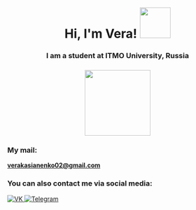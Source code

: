 <h1 align="center">Hi, I'm Vera!
<img src="https://cs.pikabu.ru/post_img/2013/09/05/8/1378382279_2132894326.gif" height="70"/></h1>
<h3 align="center">I am a student at ITMO University, Russia</h3>
<h3 align="center"><img src="https://leaderid.s3.amazonaws.com/event_photo/211958/60bf9018c4e46663222947.png" height="150"/></h3>

### My mail:
**verakasianenko02@gmail.com**

### You can also contact me via social media:

<a href="https://vk.com/vero_caballero">
   <img top="0" src="https://img.shields.io/badge/VK-%231572B6.svg?style=for-the-badge&logo=Vk&logoColor=white" alt="VK" target="_blank" margin-left="10px">
</a>
<a href="https://t.me/vero_caballero">
   <img top="0" src="https://img.shields.io/badge/telegram-%2320232a.svg?style=for-the-badge&logo=Telegram&logoColor=white" alt="Telegram" target="_blank" margin-left="10px">
</a>
